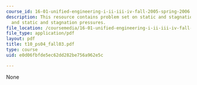 ```yaml
---
course_id: 16-01-unified-engineering-i-ii-iii-iv-fall-2005-spring-2006
description: This resource contains problem set on static and stagnation temperatures,
  and static and stagnation pressures.
file_location: /coursemedia/16-01-unified-engineering-i-ii-iii-iv-fall-2005-spring-2006/e0d06fbfde5ec62dd282be756a962e5c_t10_ps04_fall03.pdf
file_type: application/pdf
layout: pdf
title: t10_ps04_fall03.pdf
type: course
uid: e0d06fbfde5ec62dd282be756a962e5c

---
```

None